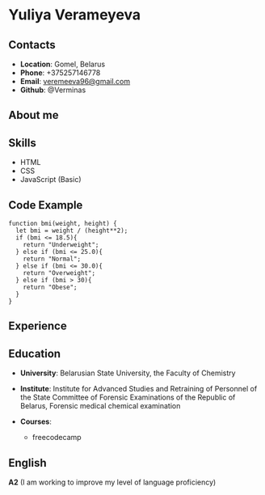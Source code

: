 # Yuliya Verameyeva

## Contacts

+ **Location**: Gomel, Belarus
+ **Phone**: +375257146778
+ **Email**: veremeeva96@gmail.com
+ **Github**: @Verminas

## About me



## Skills

+ HTML
+ CSS
+ JavaScript (Basic)

## Code Example

```
function bmi(weight, height) {
  let bmi = weight / (height**2);
  if (bmi <= 18.5){
    return "Underweight";
  } else if (bmi <= 25.0){
    return "Normal";
  } else if (bmi <= 30.0){
    return "Overweight";
  } else if (bmi > 30){
    return "Obese";
  }
}
```

## Experience

## Education
  
 + **University**: Belarusian State University, the Faculty of Chemistry  
 + **Institute**: Institute for Advanced Studies and Retraining of Personnel of the State Committee of Forensic Examinations of the Republic of Belarus, Forensic medical chemical examination  
 + **Courses**: 
    
     + freecodecamp

## English

**A2** (I am working to improve my level of language proficiency)

